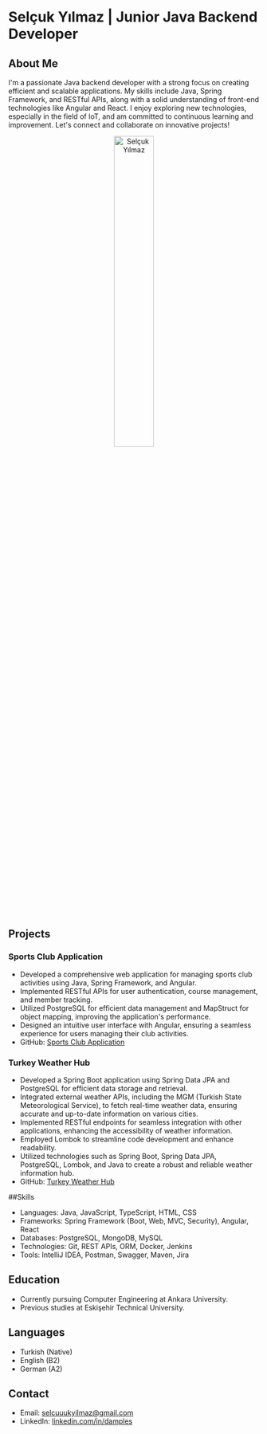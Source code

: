 # Selçuk Yılmaz | Junior Java Backend Developer

## About Me
I'm a passionate Java backend developer with a strong focus on creating efficient and scalable applications. My skills include Java, Spring Framework, and RESTful APIs, along with a solid understanding of front-end technologies like Angular and React. I enjoy exploring new technologies, especially in the field of IoT, and am committed to continuous learning and improvement. Let's connect and collaborate on innovative projects!

<p align="center">
  <img src="https://github-readme-stats.vercel.app/api/top-langs?username=Damples06&show_icons=true&theme=radical&locale=en&layout=compact" alt="Selçuk Yılmaz" width="40%" />
</p>

## Projects

### Sports Club Application
- Developed a comprehensive web application for managing sports club activities using Java, Spring Framework, and Angular.
- Implemented RESTful APIs for user authentication, course management, and member tracking.
- Utilized PostgreSQL for efficient data management and MapStruct for object mapping, improving the application's performance.
- Designed an intuitive user interface with Angular, ensuring a seamless experience for users managing their club activities.
- GitHub: [Sports Club Application](https://github.com/Damples06/sports-club-application)

### Turkey Weather Hub
- Developed a Spring Boot application using Spring Data JPA and PostgreSQL for efficient data storage and retrieval.
- Integrated external weather APIs, including the MGM (Turkish State Meteorological Service), to fetch real-time weather data, ensuring accurate and up-to-date information on various cities.
- Implemented RESTful endpoints for seamless integration with other applications, enhancing the accessibility of weather information.
- Employed Lombok to streamline code development and enhance readability.
- Utilized technologies such as Spring Boot, Spring Data JPA, PostgreSQL, Lombok, and Java to create a robust and reliable weather information hub.
- GitHub: [Turkey Weather Hub](https://github.com/Damples06/turkish-weather-hub-spring-boot)

##Skills

- Languages: Java, JavaScript, TypeScript, HTML, CSS
- Frameworks: Spring Framework (Boot, Web, MVC, Security), Angular, React
- Databases: PostgreSQL, MongoDB, MySQL
- Technologies: Git, REST APIs, ORM, Docker, Jenkins
- Tools: IntelliJ IDEA, Postman, Swagger, Maven, Jira
    
## Education
- Currently pursuing Computer Engineering at Ankara University.
- Previous studies at Eskişehir Technical University.

## Languages
- Turkish (Native)
- English (B2)
- German (A2)

## Contact
- Email: selcuuukyilmaz@gmail.com
- LinkedIn: [linkedin.com/in/damples](https://www.linkedin.com/in/damples)

